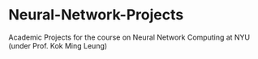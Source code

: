 # Neural-Network-Projects
Academic Projects for the course on Neural Network Computing at NYU (under Prof. Kok Ming Leung)

